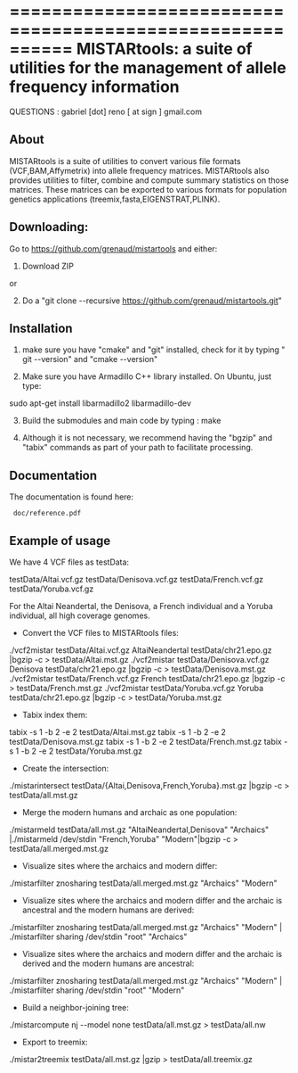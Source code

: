 ==========================================================
  MISTARtools: a suite of utilities for the management of allele frequency information
==========================================================

QUESTIONS :
   gabriel [dot] reno [ at sign ] gmail.com


About
----------------------

MISTARtools is a suite of utilities to convert various file formats (VCF,BAM,Affymetrix) into allele frequency matrices. MISTARtools also provides utilities to filter, combine and compute summary statistics on those matrices. These matrices can be exported to various formats for population genetics applications (treemix,fasta,EIGENSTRAT,PLINK).

Downloading:
----------------------

Go to https://github.com/grenaud/mistartools and either:

1) Download ZIP 

or

2) Do a "git clone --recursive https://github.com/grenaud/mistartools.git"

Installation
----------------------

1) make sure you have "cmake" and "git" installed, check for it by typing " git --version" and "cmake --version"

2) Make sure you have Armadillo C++ library installed. On Ubuntu, just type:

sudo apt-get install libarmadillo2 libarmadillo-dev

3) Build the submodules and main code by typing :
    make

4) Although it is not necessary, we recommend having the "bgzip" and "tabix" commands as part of your path to facilitate processing. 

Documentation
-----------------

The documentation is found here:

     doc/reference.pdf


Example of usage
-----------------

We have 4 VCF files as testData:

testData/Altai.vcf.gz
testData/Denisova.vcf.gz
testData/French.vcf.gz
testData/Yoruba.vcf.gz

For the Altai Neandertal, the Denisova, a French individual and a Yoruba individual, all high coverage genomes. 

- Convert the VCF files to MISTARtools files:

./vcf2mistar testData/Altai.vcf.gz    AltaiNeandertal testData/chr21.epo.gz |bgzip -c > testData/Altai.mst.gz 
./vcf2mistar testData/Denisova.vcf.gz Denisova        testData/chr21.epo.gz |bgzip -c > testData/Denisova.mst.gz 
./vcf2mistar testData/French.vcf.gz   French          testData/chr21.epo.gz |bgzip -c > testData/French.mst.gz 
./vcf2mistar testData/Yoruba.vcf.gz   Yoruba          testData/chr21.epo.gz |bgzip -c > testData/Yoruba.mst.gz 


- Tabix index them:

tabix -s 1 -b 2 -e 2 testData/Altai.mst.gz 
tabix -s 1 -b 2 -e 2 testData/Denisova.mst.gz 
tabix -s 1 -b 2 -e 2 testData/French.mst.gz 
tabix -s 1 -b 2 -e 2 testData/Yoruba.mst.gz 

- Create the intersection:

./mistarintersect  testData/{Altai,Denisova,French,Yoruba}.mst.gz |bgzip -c > testData/all.mst.gz


- Merge the modern humans and archaic as one population:

./mistarmeld testData/all.mst.gz   "AltaiNeandertal,Denisova" "Archaics"  |./mistarmeld /dev/stdin   "French,Yoruba" "Modern"|bgzip -c > testData/all.merged.mst.gz


- Visualize sites where the archaics and modern differ:

./mistarfilter  znosharing testData/all.merged.mst.gz "Archaics"  "Modern"


- Visualize sites where the archaics and modern differ and the archaic is ancestral and the modern humans are derived:

./mistarfilter  znosharing testData/all.merged.mst.gz "Archaics"  "Modern"  | ./mistarfilter sharing /dev/stdin  "root" "Archaics"


- Visualize sites where the archaics and modern differ and the archaic is derived and the modern humans are ancestral:

./mistarfilter  znosharing testData/all.merged.mst.gz "Archaics"  "Modern"  | ./mistarfilter sharing /dev/stdin  "root" "Modern"


- Build a neighbor-joining tree:

./mistarcompute nj  --model none testData/all.mst.gz  > testData/all.nw 


- Export to treemix:

./mistar2treemix  testData/all.mst.gz  |gzip > testData/all.treemix.gz


